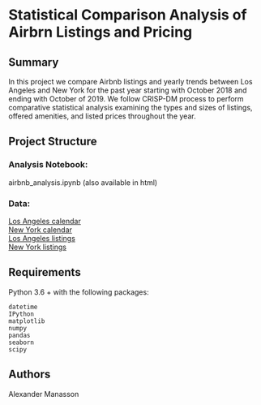 # Statistical Comparison Analysis of Airbrn Listings and Pricing
## Summary
In this project we compare Airbnb listings and yearly trends between Los Angeles and New York for the past year starting with October 2018 and ending with October of 2019. We follow CRISP-DM process to perform comparative statistical analysis examining the types and sizes of listings, offered amenities, and listed prices throughout the year.
## Project Structure
### Analysis Notebook:  
airbnb_analysis.ipynb (also available in html)
### Data: 
[Los Angeles calendar](http://data.insideairbnb.com/united-states/ca/los-angeles/2018-10-05/data/calendar.csv.gz)  
[New York calendar](http://data.insideairbnb.com/united-states/ny/new-york-city/2018-10-03/data/calendar.csv.gz)  
[Los Angeles listings](http://data.insideairbnb.com/united-states/ca/los-angeles/2018-10-05/data/listings.csv.gz)  
[New York listings](http://data.insideairbnb.com/united-states/ny/new-york-city/2018-10-03/data/listings.csv.gz)   
## Requirements
Python 3.6 + with the following packages:
    
    datetime
    IPython
    matplotlib
    numpy
    pandas
    seaborn
    scipy
## Authors
Alexander Manasson
